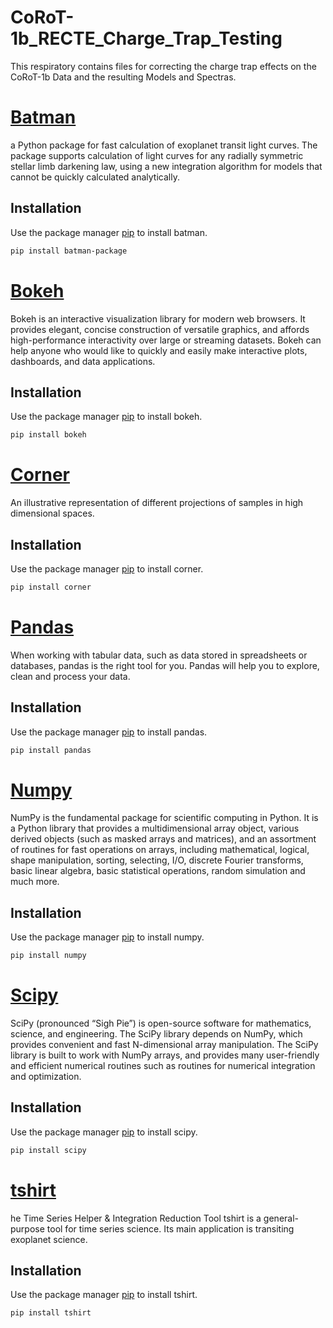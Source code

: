 # CoRoT-1b_RECTE_Charge_Trap_Testing
This respiratory contains files for correcting the charge trap effects on the CoRoT-1b Data and the resulting Models and Spectras.
# [Batman](https://www.cfa.harvard.edu/~lkreidberg/batman/index.html) 
a Python package for fast calculation of exoplanet transit light curves. 
The package supports calculation of light curves for any radially symmetric stellar limb darkening law, using a new integration algorithm for models that cannot be quickly 
calculated analytically.

## Installation
Use the package manager [pip](https://pip.pypa.io/en/stable/) to install batman.

```bash
pip install batman-package
```
# [Bokeh](https://docs.bokeh.org/en/latest/index.html)
Bokeh is an interactive visualization library for modern web browsers. 
It provides elegant, concise construction of versatile graphics, and affords high-performance interactivity over large or streaming datasets. 
Bokeh can help anyone who would like to quickly and easily make interactive plots, dashboards, and data applications.

## Installation
Use the package manager [pip](https://pip.pypa.io/en/stable/) to install bokeh.

```bash
pip install bokeh
```
# [Corner](https://corner.readthedocs.io/en/latest/install.html)
An illustrative representation of different projections of samples in high dimensional spaces.

## Installation
Use the package manager [pip](https://pip.pypa.io/en/stable/) to install corner.

```bash
pip install corner
```
# [Pandas](https://pandas.pydata.org/docs/#)
When working with tabular data, such as data stored in spreadsheets or databases, pandas is the right tool for you.
Pandas will help you to explore, clean and process your data.

## Installation
Use the package manager [pip](https://pip.pypa.io/en/stable/) to install pandas.

```bash
pip install pandas
```
# [Numpy](https://numpy.org/)
NumPy is the fundamental package for scientific computing in Python. 
It is a Python library that provides a multidimensional array object, various derived objects (such as masked arrays and matrices), and an assortment of routines for fast 
operations on arrays, including mathematical, logical, shape manipulation, sorting, selecting, I/O, discrete Fourier transforms, 
basic linear algebra, basic statistical operations, random simulation and much more.

## Installation
Use the package manager [pip](https://pip.pypa.io/en/stable/) to install numpy.

```bash
pip install numpy
```

# [Scipy](https://www.scipy.org/scipylib/index.html)
SciPy (pronounced “Sigh Pie”) is open-source software for mathematics, science, and engineering. 
The SciPy library depends on NumPy, which provides convenient and fast N-dimensional array manipulation. 
The SciPy library is built to work with NumPy arrays, and provides many user-friendly and efficient numerical routines such as routines for numerical 
integration and optimization.

## Installation
Use the package manager [pip](https://pip.pypa.io/en/stable/) to install scipy.

```bash
pip install scipy
```

# [tshirt](https://tshirt.readthedocs.io/en/latest/installation.html)
he Time Series Helper & Integration Reduction Tool tshirt is a general-purpose tool for time series science. Its main application is transiting exoplanet science.

## Installation
Use the package manager [pip](https://pip.pypa.io/en/stable/) to install tshirt.

```bash
pip install tshirt
```
```
